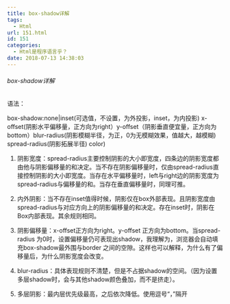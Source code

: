 ```yaml
---
title: box-shadow详解
tags:
  - Html
url: 151.html
id: 151
categories:
  - Html是程序语言乎？
date: 2018-07-13 14:38:03
---
```


###### box-shadow详解

语法：

box-shadow:none|inset(可选值，不设置，为外投影，inset，为内投影) x-offset(阴影水平偏移量，正方向为right）y-offset（阴影垂直便宜量，正方向为bottom）blur-radius(阴影模糊半径，为正，0为无模糊效果，值越大，越模糊) spread-radius(阴影拓展半径) color)

1.  阴影宽度：spread-radius主要控制阴影的大小即宽度，四条边的阴影宽度都由他与阴影偏移量的和决定。当不存在阴影偏移量时，仅由spread-radius直接控制阴影的大小即宽度。当存在水平偏移量时，left与right边的阴影宽度为spread-radius与偏移量的和。当存在垂直偏移量时，同理可推。
    
2.  内外阴影：当不存在inset值得时候，阴影仅在box外部表现。且阴影宽度由spread-radius与对应方向上的阴影偏移量的和决定。存在inset时，阴影在Box内部表现。其余规则相同。
    
3.  阴影偏移量：x-offset正方向为right。y-offset 正方向为bottom。当spread-radius 为0时，设置偏移量仍可表现出shadow，我理解为，浏览器会自动填充box-shadow最外围与border 之间的空隙。这样也可以解释，为什么有了偏移量后，为什么阴影宽度会改变。
    
4.  blur-radius：具体表现规则不清楚，但是不占据shadow的空间。（因为设置多层shadow时，会与其他shadow颜色叠加，而不是挤走）。
    
5.  多层阴影：最内层优先级最高，之后依次降低。使用逗号“，”隔开